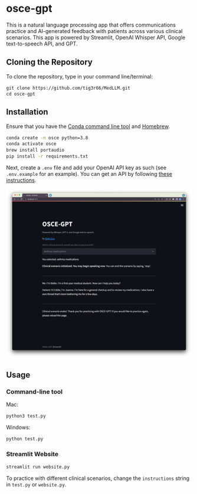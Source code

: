 # osce-gpt

This is a natural language processing app that offers communications practice and AI-generated feedback with patients across various clinical scenarios. This app is powered by Streamlit, OpenAI Whisper API, Google text-to-speech API, and GPT.

## Cloning the Repository

To clone the repository, type in your command line/terminal:

```
git clone https://github.com/tig3r66/MedLLM.git
cd osce-gpt
```

## Installation

Ensure that you have the [Conda command line tool](https://docs.conda.io/projects/conda/en/latest/user-guide/install/index.html) and [Homebrew](https://brew.sh/).

```bash
conda create -n osce python=3.8
conda activate osce
brew install portaudio
pip install -r requirements.txt
```

Next, create a `.env` file and add your OpenAI API key as such (see `.env.example` for an example). You can get an API by following [these instructions](https://help.openai.com/en/articles/4936850-where-do-i-find-my-secret-api-key).

![alt text](https://raw.githubusercontent.com/tig3r66/osce-gpt/main/streamlit_osce.png)

## Usage

### Command-line tool

Mac:
```python
python3 test.py
```

Windows:
```python
python test.py
```

### Streamlit Website

```bash
streamlit run website.py
```

To practice with different clinical scenarios, change the `instructions` string in `test.py` or `website.py`.
